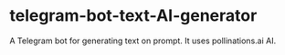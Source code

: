 # telegram-bot-text-AI-generator
A Telegram bot for generating text on prompt. It uses pollinations.ai AI.
